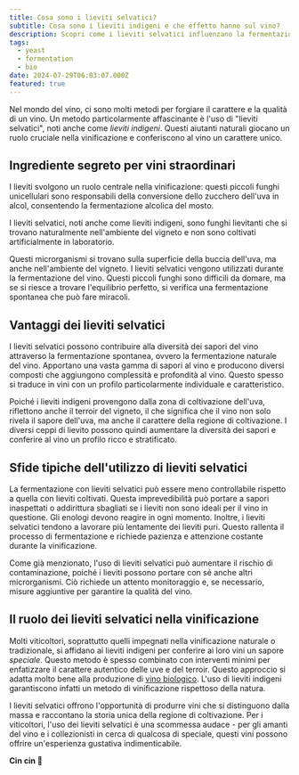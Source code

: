 ```yaml
---
title: Cosa sono i lieviti selvatici?
subtitle: Cosa sono i lieviti indigeni e che effetto hanno sul vino?
description: Scopri come i lieviti selvatici influenzano la fermentazione naturale del vino, conferendo aromi unici e riflettendo il terroir, pur presentando alcune sfide.
tags:
  - yeast
  - fermentation
  - bio
date: 2024-07-29T06:03:07.000Z
featured: true
---
```


Nel mondo del vino, ci sono molti metodi per forgiare il carattere e la qualità di un vino. Un metodo particolarmente affascinante è l'uso di "lieviti selvatici", noti anche come _lieviti indigeni_. Questi aiutanti naturali giocano un ruolo cruciale nella vinificazione e conferiscono al vino un carattere unico.

## Ingrediente segreto per vini straordinari

I lieviti svolgono un ruolo centrale nella vinificazione: questi piccoli funghi unicellulari sono responsabili della conversione dello zucchero dell'uva in alcol, consentendo la fermentazione alcolica del mosto.

I lieviti selvatici, noti anche come lieviti indigeni, sono funghi lievitanti che si trovano naturalmente nell'ambiente del vigneto e non sono coltivati artificialmente in laboratorio.

Questi microrganismi si trovano sulla superficie della buccia dell'uva, ma anche nell'ambiente del vigneto. I lieviti selvatici vengono utilizzati durante la fermentazione del vino. Questi piccoli funghi sono difficili da domare, ma se si riesce a trovare l'equilibrio perfetto, si verifica una fermentazione spontanea che può fare miracoli.

## Vantaggi dei lieviti selvatici

I lieviti selvatici possono contribuire alla diversità dei sapori del vino attraverso la fermentazione spontanea, ovvero la fermentazione naturale del vino. Apportano una vasta gamma di sapori al vino e producono diversi composti che aggiungono complessità e profondità al vino. Questo spesso si traduce in vini con un profilo particolarmente individuale e caratteristico.

Poiché i lieviti indigeni provengono dalla zona di coltivazione dell'uva, riflettono anche il terroir del vigneto, il che significa che il vino non solo rivela il sapore dell'uva, ma anche il carattere della regione di coltivazione. I diversi ceppi di lievito possono quindi aumentare la diversità dei sapori e conferire al vino un profilo ricco e stratificato.

## Sfide tipiche dell'utilizzo di lieviti selvatici

La fermentazione con lieviti selvatici può essere meno controllabile rispetto a quella con lieviti coltivati. Questa imprevedibilità può portare a sapori inaspettati o addirittura sbagliati se i lieviti non sono ideali per il vino in questione. Gli enologi devono reagire in ogni momento. Inoltre, i lieviti selvatici tendono a lavorare più lentamente dei lieviti puri. Questo rallenta il processo di fermentazione e richiede pazienza e attenzione costante durante la vinificazione.

Come già menzionato, l'uso di lieviti selvatici può aumentare il rischio di contaminazione, poiché i lieviti possono portare con sé anche altri microrganismi. Ciò richiede un attento monitoraggio e, se necessario, misure aggiuntive per garantire la qualità del vino.

## Il ruolo dei lieviti selvatici nella vinificazione

Molti viticoltori, soprattutto quelli impegnati nella vinificazione naturale o tradizionale, si affidano ai lieviti indigeni per conferire ai loro vini un sapore _speciale_. Questo metodo è spesso combinato con interventi minimi per enfatizzare il carattere autentico delle uve e del terroir. Questo approccio si adatta molto bene alla produzione di [vino biologico](/it/blog/wines/bio-vs-organic). L'uso di lieviti indigeni garantiscono infatti un metodo di vinificazione rispettoso della natura.

I lieviti selvatici offrono l'opportunità di produrre vini che si distinguono dalla massa e raccontano la storia unica della regione di coltivazione. Per i viticoltori, l'uso dei lieviti selvatici è una scommessa audace - per gli amanti del vino e i collezionisti in cerca di qualcosa di speciale, questi vini possono offrire un'esperienza gustativa indimenticabile.

**Cin cin 🍷**
